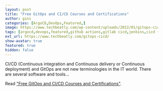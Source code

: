 ```yaml
---
layout: post
title: "Free GitOps and CI/CD Courses and Certifications"
author: gini
categories: [ArgoCD,DevOps,Featured,]
image: https://www.techbeatly.com/wp-content/uploads/2022/01/gitops-cicd-1024x576.png
tags: [argocd,devops,featured,github actions,gitlab cicd,jenkins,cicd free course,free devops courses,free jenkins course,github actions free course,gitlab free course,gitops free course,how to learn gitops,how to learn jenkins,]
ext_url: https://www.techbeatly.com/gitops-cicd/
show-avatar: true
featured: true
hidden: false
---
```


CI/CD (Continuous integration and Continuous delivery or Continuous deployment) and GitOps are not new terminologies in the IT world. There are several software and tools...

Read ["Free GitOps and CI/CD Courses and Certifications"](https://www.techbeatly.com/gitops-cicd/).
